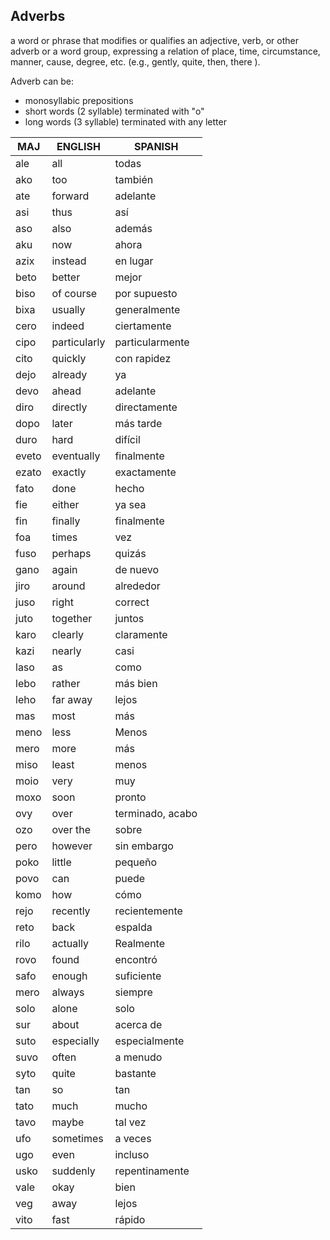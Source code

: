 ## Adverbs

a word or phrase that modifies or qualifies an adjective, verb, or other adverb or a word group, expressing a relation of place, time, circumstance, manner, cause, degree, etc. (e.g., gently, quite, then, there ).

Adverb can be:

* monosyllabic prepositions
* short words (2 syllable) terminated with "o"
* long words (3 syllable) terminated with any letter

MAJ   |ENGLISH      |SPANISH
------|-------------|------------
ale   |all          |todas
ako   |too          |también
ate   |forward      |adelante
asi   |thus         |así
aso   |also         |además
aku   |now          |ahora
azix  |instead      |en lugar
beto  |better       |mejor
biso  |of course    |por supuesto
bixa  |usually      |generalmente
cero  |indeed       |ciertamente
cipo  |particularly |particularmente
cito  |quickly      |con rapidez
dejo  |already      |ya
devo  |ahead        |adelante
diro  |directly     |directamente
dopo  |later        |más tarde
duro  |hard         |difícil
eveto |eventually   |finalmente
ezato |exactly      |exactamente
fato  |done         |hecho
fie   |either       |ya sea
fin   |finally      |finalmente
foa   |times        |vez
fuso  |perhaps      |quizás
gano  |again        |de nuevo
jiro  |around       |alrededor
juso  |right        |correct
juto  |together     |juntos
karo  |clearly      |claramente
kazi  |nearly       |casi
laso  |as           |como
lebo  |rather       |más bien
leho  |far away     |lejos
mas   |most         |más
meno  |less         |Menos
mero  |more         |más
miso  |least        |menos
moio  |very         |muy
moxo  |soon         |pronto
ovy   |over         |terminado, acabo
ozo   |over the     |sobre
pero  |however      |sin embargo
poko  |little       |pequeño
povo  |can          |puede
komo  |how          |cómo
rejo  |recently     |recientemente
reto  |back         |espalda
rilo  |actually     |Realmente
rovo  |found        |encontró
safo  |enough       |suficiente
mero  |always       |siempre
solo  |alone        |solo
sur   |about        |acerca de
suto  |especially   |especialmente
suvo  |often        |a menudo
syto  |quite        |bastante
tan   |so           |tan
tato  |much         |mucho
tavo  |maybe        |tal vez
ufo   |sometimes    |a veces
ugo   |even         |incluso
usko  |suddenly     |repentinamente
vale  |okay         |bien
veg   |away         |lejos
vito  |fast         |rápido